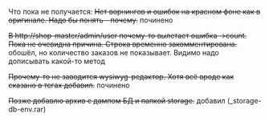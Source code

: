 Что пока не получается:
~~Нет ворнингов и ошибок на красном фоне как в оригинале. Надо бы понять - почему.~~ починено

~~В http://shop-master/admin/user почему-то вылетает ошибка ->count. Пока не очевидна причина. 
Строка временно закомментирована.~~ обошёл, но количество заказов не показывает. Видимо надо дописывать какой-то метод

~~Прочему-то не заводится wysiwyg-редактор. Хотя всё вроде как сказано в тегах добавил.~~ починено


~~Позже добавлю архив с дампом БД и папкой storage.~~ добавил (_storage-db-env.rar)



